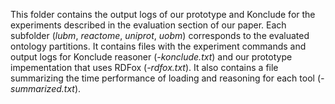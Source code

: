 This folder contains the output logs of our prototype and Konclude for the experiments described in the evaluation section of our paper.
Each subfolder (*lubm*, *reactome*, *uniprot*, *uobm*) corresponds to the evaluated ontology partitions. It contains files with the experiment commands and output logs for Konclude reasoner (*-konclude.txt*) and our prototype impementation that uses RDFox (*-rdfox.txt*). It also contains a file summarizing the time performance of loading and reasoning for each tool (*-summarized.txt*).  
